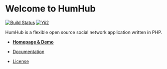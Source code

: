 Welcome to HumHub 
=================

[![Build Status](https://travis-ci.org/humhub/humhub.svg?branch=master)](https://travis-ci.org/humhub/humhub)
[![Yii2](https://img.shields.io/badge/Powered_by-Yii_Framework-green.svg?style=flat)](http://www.yiiframework.com/)

HumHub is a flexible open source social network application written in PHP.

- <a href="http://humhub.org" target="_blank">**Homepage & Demo**</a>

- <a href="http://humhub.org/guide/guide-README.html">Documentation</a>

- <a href="https://www.humhub.com/licences">License</a>


